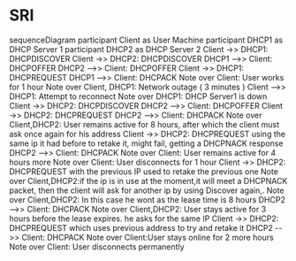 # SRI
sequenceDiagram
    participant Client as User Machine
    participant DHCP1 as DHCP Server 1
    participant DHCP2 as DHCP Server 2
    Client ->> DHCP1: DHCPDISCOVER 
    Client ->> DHCP2: DHCPDISCOVER 
    DHCP1 -->> Client: DHCPOFFER 
    DHCP2 -->> Client: DHCPOFFER 
    Client ->> DHCP1: DHCPREQUEST
    DHCP1 -->> Client: DHCPACK
    Note over Client: User works for 1 hour
    Note over Client, DHCP1: Network outage ( 3 minutes )
    Client -->> DHCP1: Attempt to reconnect
    Note over DHCP1: DHCP Server1 is down
    Client ->> DHCP2: DHCPDISCOVER 
    DHCP2 -->> Client: DHCPOFFER 
    Client ->> DHCP2: DHCPREQUEST 
    DHCP2 -->> Client: DHCPACK 
    Note over Client,DHCP2: User remains active for 8 hours, after which the client must ask once again for his address
    Client ->> DHCP2: DHCPREQUEST using the same ip it had before to retake it, might fail, getting a DHCPNACK response
    DHCP2 -->> Client: DHCPACK
    Note over Client: User remains active for 4 hours more
    Note over Client: User disconnects for 1 hour
    Client ->> DHCP2: DHCPREQUEST with the previous IP used to retake the previous one
    Note over Client,DHCP2:if the ip is in use at the moment,it will meet a DHCPNACK packet, then the client will ask for another ip by using Discover again,.
    Note over Client,DHCP2: In this case he wont as the lease time is 8 hours
    DHCP2 -->> Client: DHCPACK 
    Note over Client,DHCP2: User stays active for 3 hours before the lease expires. he asks for the same IP
    Client ->> DHCP2: DHCPREQUEST which uses previous address to try and retake it
    DHCP2 -->> Client: DHCPACK
    Note over Client:User stays online for 2 more hours
    Note over Client: User disconnects permanently

